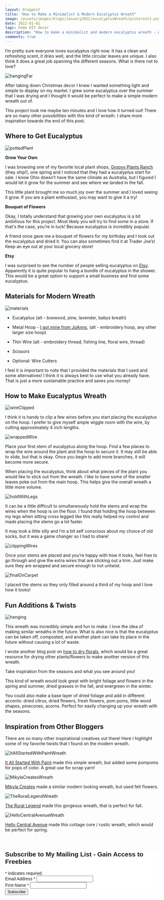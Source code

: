 ```yaml
---
layout: blogpost
title: "How to Make a Minimalist & Modern Eucalyptus Wreath"
image: /assets/images/blogs/January2022/eucalyptusWreath/pinterest1.png
date: 2022-01-01
tags: home DIY decor
description: "How to make a minimalist and modern eucalyptus wreath - with suggestions for additional flowers and decor"
comments: true
---
```

I’m pretty sure everyone loves eucalyptus right now. It has a clean and refreshing scent, it dries well, and the little circular leaves are unique. I also think it does a great job spanning the different seasons. What is there not to love?

![hangingFar](/assets/images/blogs/January2022/eucalyptusWreath/hangingFar.jpg)

After taking down Christmas decor I knew I wanted something light and simple to display on my mantel. I grew some eucalyptus over the summer that I was drying and I thought it would be perfect to make a simple modern wreath out of. 

This project took me maybe ten minutes and I love how it turned out! There are so many other possibilities with this kind of wreath. I share more inspiration towards the end of this post.

## Where to Get Eucalyptus

![pottedPlant](/assets/images/blogs/January2022/eucalyptusWreath/pottedPlant.jpg)

**Grow Your Own**

I was browsing one of my favorite local plant shops, [Groovy Plants Ranch](https://www.groovyplantsranch.com) (they ship!), one spring and I noticed that they had a eucalyptus start for sale. I know Ohio doesn’t have the same climate as Australia, but I figured I would let it grow for the summer and see where we landed in the fall.

This little plant brought me so much joy over the summer and I loved seeing it grow. If you are a plant enthusiast, you may want to give it a try!

**Bouquet of Flowers**

Okay, I totally understand that growing your own eucalyptus is a bit ambitious for this project. Most likely you will try to find some in a store. If that's the case, you’re in luck! Because eucalyptus is incredibly popular. 

A friend once gave me a bouquet of flowers for my birthday and I took out the eucalyptus and dried it. You can also sometimes find it at Trader Joe’s! Keep an eye out at your local grocery store!

**Etsy**

I was surprised to see the number of people selling eucalyptus on [Etsy](​​https://www.etsy.com/search?q=eucalyptus&explicit=1&locationQuery=6252001&ship_to=US). Apparently it is quite popular to hang a bundle of eucalyptus in the shower. This would be a great option to support a small business and find some eucalyptus.

## Materials for Modern Wreath

![materials](/assets/images/blogs/January2022/eucalyptusWreath/materials.jpg)

* Eucalyptus (alt - boxwood, pine, lavender, babys breath)

* Metal Hoop - [I got mine from JoAnns](https://www.joann.com/panacea-products-18-metal-circular-hoop/16068447.html),  (alt - embroidery hoop, any other larger size hoop)

* Thin Wire (alt - embroidery thread, fishing line, floral wire, thread)

* Scissors 

* Optional: Wire Cutters

I feel it is important to note that I provided the materials that I used and some alternatives! I think it is always best to use what you already have. That is just a more sustainable practice and saves you money!

## How to Make Eucalyptus Wreath

![wireClipped](/assets/images/blogs/January2022/eucalyptusWreath/wireClipped.jpg)

I think it is handy to clip a few wires before you start placing the eucalyptus on the hoop. I prefer to give myself ample wiggle room with the wire, by cutting approximately 4 inch lengths.

![wrappedWire](/assets/images/blogs/January2022/eucalyptusWreath/wrappedWire.jpg)

Place your first stem of eucalyptus along the hoop. Find a few places to wrap the wire around the plant and the hoop to secure it. It may still be able to slide, but that is okay. Once you begin to add more branches, it will become more secure. 

When placing the eucalyptus, think about what pieces of the plant you would like to stick out from the wreath. I like to have some of the smaller leaves poke out from the main hoop. This helps give the overall wreath a little more volume. 

![holdWithLegs](/assets/images/blogs/January2022/eucalyptusWreath/holdWithLegs.jpg)

It can be a little difficult to simultaneously hold the stems and wrap the wires when the hoop is on the floor. I found that holding the hoop between my legs when sitting cross legged like this really helped my control and made placing the stems go a lot faster.

It may look a little silly and I’m a bit self conscious about my choice of old socks, but it was a game changer so I had to share!

![clippingWires](/assets/images/blogs/January2022/eucalyptusWreath/clippingWires.jpg)

Once your stems are placed and you’re happy with how it looks, feel free to go through and give the extra wires that are sticking out a trim. Just make sure they are wrapped and secure enough to not untwist.

![finalOnCarpet](/assets/images/blogs/January2022/eucalyptusWreath/finalOnCarpet.jpg)

I placed the stems so they only filled around a third of my hoop and I love how it looks! 

## Fun Additions & Twists

![hanging](/assets/images/blogs/January2022/eucalyptusWreath/hanging.jpg)

This wreath was incredibly simple and fun to make. I love the idea of making similar wreaths in the future. What is also nice is that the eucalyptus can be taken off, composted, and another plant can take its place in the future without causing a lot of waste. 

I wrote another blog post on [how to dry florals](https://joyberrystudios.com/2021/08/22/howToDryFlowers.html), which would be a great resource for drying other plants/flowers to make another version of this wreath.

Take inspiration from the seasons and what you see around you! 

This kind of wreath would look great with bright foliage and flowers in the spring and summer, dried grasses in the fall, and evergreen in the winter.

You could also make a base layer of dried foliage and add in different accents: dried citrus, dried flowers, fresh flowers, pom poms, little wood shapes, pinecones, acorns. Perfect for easily changing up your wreath with the seasons.

## Inspiration from Other Bloggers

There are so many other inspirational creatives out there! Here I highlight some of my favorite twists that I found on the modern wreath.

![ItAllStartedWithPaintWreath](/assets/images/blogs/January2022/eucalyptusWreath/ItAllStartedWithPaint.jpg)

[It All Started With Paint](https://www.itallstartedwithpaint.com/pom-pom-embroidery-hoop-wreath-for-spring/) made this simple wreath, but added some pompoms for pops of color. A great use for scrap yarn!

![MikylaCreatesWreath](/assets/images/blogs/January2022/eucalyptusWreath/MikylaCreates.jpg)

[Mikyla Creates](https://mikylacreates.com/simple-and-easy-diy-felt-flower-spring-hoop-wreath/) made a similar modern looking wreath, but used felt flowers.


![TheRuralLegendWreath](/assets/images/blogs/January2022/eucalyptusWreath/TheRuralLegend.jpg)


[The Rural Legend](https://www.therurallegend.com/amp/fall-hoop-wreath-diy) made this gorgeous wreath, that is perfect for fall.

![HelloCentralAvenueWreath](/assets/images/blogs/January2022/eucalyptusWreath/helloCentralAvenue.jpg)

[Hello Central Avenue](https://hellocentralavenue.com/an-easy-diy-spring-hoop-wreath/?utm_medium=social&utm_source=pinterest&utm_campaign=tailwind_tribes&utm_content=tribes&utm_term=584162756_21882430_380937) made this cottage core / rustic wreath, which would be perfect for spring.

<br>

<!-- Begin Mailchimp Signup Form -->
<link href="//cdn-images.mailchimp.com/embedcode/classic-10_7.css" rel="stylesheet" type="text/css">
<style type="text/css">
    #mc_embed_signup{background:#fff; clear:left; font:14px Helvetica,Arial,sans-serif; }
    /* Add your own Mailchimp form style overrides in your site stylesheet or in this style block.
       We recommend moving this block and the preceding CSS link to the HEAD of your HTML file. */
</style>
<div id="mc_embed_signup">
<form action="https://Joyberrystudios.us1.list-manage.com/subscribe/post?u=eca5a397f2fb0d58dcb66315c&amp;id=99d28d5b5c" method="post" id="mc-embedded-subscribe-form" name="mc-embedded-subscribe-form" class="validate" target="_blank" novalidate>
    <div id="mc_embed_signup_scroll">
    <h2>Subscribe to My Mailing List - Gain Access to Freebies</h2>
<div class="indicates-required"><span class="asterisk">*</span> indicates required</div>
<div class="mc-field-group">
    <label for="mce-EMAIL">Email Address  <span class="asterisk">*</span>
</label>
    <input type="email" value="" name="EMAIL" class="required email" id="mce-EMAIL">
</div>
<div class="mc-field-group">
    <label for="mce-FNAME">First Name  <span class="asterisk">*</span>
</label>
    <input type="text" value="" name="FNAME" class="required" id="mce-FNAME">
</div>
    <div id="mce-responses" class="clear">
        <div class="response" id="mce-error-response" style="display:none"></div>
        <div class="response" id="mce-success-response" style="display:none"></div>
    </div>    <!-- real people should not fill this in and expect good things - do not remove this or risk form bot signups-->
    <div style="position: absolute; left: -5000px;" aria-hidden="true"><input type="text" name="b_eca5a397f2fb0d58dcb66315c_99d28d5b5c" tabindex="-1" value=""></div>
    <div class="clear"><input type="submit" value="Subscribe" name="subscribe" id="mc-embedded-subscribe" class="button"></div>
    </div>
</form>
</div>
<script type='text/javascript' src='//s3.amazonaws.com/downloads.mailchimp.com/js/mc-validate.js'></script><script type='text/javascript'>(function($) {window.fnames = new Array(); window.ftypes = new Array();fnames[0]='EMAIL';ftypes[0]='email';fnames[1]='FNAME';ftypes[1]='text';fnames[2]='LNAME';ftypes[2]='text';fnames[3]='ADDRESS';ftypes[3]='address';fnames[4]='PHONE';ftypes[4]='phone';fnames[5]='BIRTHDAY';ftypes[5]='birthday';fnames[6]='OPTIN';ftypes[6]='text';}(jQuery));var $mcj = jQuery.noConflict(true);</script>
<!--End mc_embed_signup-->

<br>
<br>
